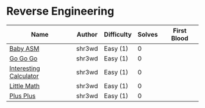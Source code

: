 # Reverse Engineering

| Name                                                       | Author           | Difficulty | Solves | First Blood    |
| ---------------------------------------------------------- | ---------------- | ---------- | ------ | -----------    |
| [Baby ASM](baby-asm/)                                      | shr3wd           | Easy (1)   | 0      |  |
| [Go Go Go](go-go-go/)                                      | shr3wd           | Easy (1)   | 0      | |
| [Interesting Calculator](interesting-cal/)                 | shr3wd           | Easy (1)   | 0      | |
| [Little Math](little-math/)                                | shr3wd           | Easy (1)   | 0      |                |
| [Plus Plus](plus-plus/)                                    | shr3wd           | Easy (1)   | 0      |                |
